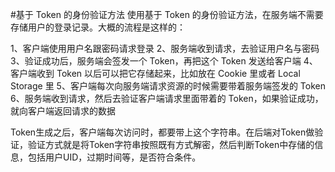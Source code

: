 #基于 Token 的身份验证方法
使用基于 Token 的身份验证方法，在服务端不需要存储用户的登录记录。大概的流程是这样的：

1、客户端使用用户名跟密码请求登录
2、服务端收到请求，去验证用户名与密码
3、验证成功后，服务端会签发一个 Token，再把这个 Token 发送给客户端
4、客户端收到 Token 以后可以把它存储起来，比如放在 Cookie 里或者 Local Storage 里
5、客户端每次向服务端请求资源的时候需要带着服务端签发的 Token
6、服务端收到请求，然后去验证客户端请求里面带着的 Token，如果验证成功，就向客户端返回请求的数据

Token生成之后，客户端每次访问时，都要带上这个字符串。在后端对Token做验证，验证方式就是将Token字符串按照既有方式解密，然后判断Token中存储的信息，包括用户UID，过期时间等，是否符合条件。